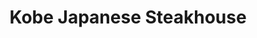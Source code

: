 ---
layout: place
title: "Kobe Japanese Steakhouse"
permalink: /illinois/algonquin/kobe-japanese-steakhouse.html
stateAbbr: IL
stateName: Illinois
cityName: Algonquin
place_id: ChIJnY4nTG4SD4gRUsKnep0OB5s
photos:
  - name: >-
      places/ChIJnY4nTG4SD4gRUsKnep0OB5s/photos/AeeoHcKEIwYiiO2NjphIsw6r5RASbKufxvTZQQzzcFVqxxnkm7dylvKnOfxK7jkZwIAjkXJr3lP_LwaotN8KxdxotMufBLlzN-yeQM1Lsd_94vTJ3CfDgbcYxBnuQ9FiZXQ5o_0Udv-I-kYYpHvmExwJKIk-UtrkNR5_DzZNQ4JbGT_i1BroUwpawnZ3kgedsGxKJkw8n0a-pP7AkdnVFXti5gPT6qcl5H0ECCyRLrs4XTlvvV4kC58KgGRMaQKX3x1wA4FdpW83D_-Gx5j3wrVXtFTpnstYuuVAz8_85WTTcAitof4PfNIcwwGZjhhdMTsgeBsA0PsZMQqwDuzbdz87aGIIWzoXjgy4tHY8nwav82LDoDH8hzQL6Nq_FkGk66Dwq-d9yJ2gugovI2UdYt-8JLw79tvR4CWGoUhtPjAcoigQSnzm
    widthPx: 4624
    heightPx: 2136
    authorAttributions:
      - displayName: Nebieski
        uri: https://maps.google.com/maps/contrib/118063973070667898293
        photoUri: >-
          https://lh3.googleusercontent.com/a-/ALV-UjU12ImETMKfeE5Y2oV9KH0wQ5r03Y1Rem3Atkkda0wqgFuIwF2ZYw=s100-p-k-no-mo
    flagContentUri: >-
      https://www.google.com/local/imagery/report/?cb_client=maps_api_places.places_api&image_key=!1e10!2sCIHM0ogKEICAgID2xb6i6QE&hl=en-US
    googleMapsUri: >-
      https://www.google.com/maps/place//data=!3m4!1e2!3m2!1sCIHM0ogKEICAgID2xb6i6QE!2e10!4m2!3m1!1s0x880f126e4c278e9d:0x9b070e9d7aa7c252
  - name: >-
      places/ChIJnY4nTG4SD4gRUsKnep0OB5s/photos/AeeoHcIww1p1La5gfaZqlC9PSsA8pPLgProNFMJiU4WNFHAM-SDnmA1HSLuTSciPjop26Du_NHWdE_v547BUSuiD4X2p-vp3yEv2LZf0OZ3FaFa6wpLYm1vE4GCRsuqAE8TOAiB_bzoBkGkpJRi1lFq3683pb6ovQIEa1bh0otjL-SlZsasAoTW0gmJbPhM6F9YhQLBIhibx0Lm9Un5P3atYizWfviZXQYuZnAw0Bg11-9t781oI9DDxPr01EGQtoYEj1X--nx8b4rlpavFYd8MciaNhnWjPJyy3PrE57JM679I_xA
    widthPx: 2000
    heightPx: 2000
    authorAttributions:
      - displayName: Kobe Japanese Steakhouse
        uri: https://maps.google.com/maps/contrib/106407499536669123118
        photoUri: >-
          https://lh3.googleusercontent.com/a-/ALV-UjWyZ47Sk_UNnC4WPKhei3hhtXyQew5lEsAHMSNdh9_lRKiunbc=s100-p-k-no-mo
    flagContentUri: >-
      https://www.google.com/local/imagery/report/?cb_client=maps_api_places.places_api&image_key=!1e10!2sAF1QipN8kA9KY9b1Obzv_WQ8B0No-aBJi-9oDUVxXWZT&hl=en-US
    googleMapsUri: >-
      https://www.google.com/maps/place//data=!3m4!1e2!3m2!1sAF1QipN8kA9KY9b1Obzv_WQ8B0No-aBJi-9oDUVxXWZT!2e10!4m2!3m1!1s0x880f126e4c278e9d:0x9b070e9d7aa7c252
  - name: >-
      places/ChIJnY4nTG4SD4gRUsKnep0OB5s/photos/AeeoHcLGksG94ZFSOz9nRLjM_rlSOV4eWNBXtQv6TjmFT_SnmrrY7yCt8pNOtOMAu9Q-Z1oO0xQS4usSSTUkq4WGbsabCb3CH_9_8eVbNmYRayK3antUViCT7yP9jnH0EY3mWC-Bxv6Iwi_QfnJGfDziYTvlhWXNNikjucg_prl2qfXRq0UTmLcs3Cd3A-IE0yCVdE8PGy_AniUG6H8SSC_r-MsSSj3E_PUNyJJWe29Opyss6yw-M0pfFIlUbkbkRKSfynMhdhPqb6CPExrfjyIpwBIPY3IO7vTO2ai5F8tyWuuhytgy3QUPZ6h7PfX_5zBAv9bMDF93gSAtSvo15r5R5EGTi_27v1YRjBMcNViX5rSGIRSPJ-Wwn_OYVMdOsN6lar5zD2BS0tFXKtSSVwtv5dmfzBBSpe6oXIbhdrrKPvi0GWw
    widthPx: 3024
    heightPx: 4032
    authorAttributions:
      - displayName: Lisa Gagliardi
        uri: https://maps.google.com/maps/contrib/106044663754611176864
        photoUri: >-
          https://lh3.googleusercontent.com/a-/ALV-UjVVURspVXsl-DQkpDs0h3YJi8ZcgAMY_LrrjnoCtJnt4Cx-bmYM=s100-p-k-no-mo
    flagContentUri: >-
      https://www.google.com/local/imagery/report/?cb_client=maps_api_places.places_api&image_key=!1e10!2sCIHM0ogKEICAgIDN19z33wE&hl=en-US
    googleMapsUri: >-
      https://www.google.com/maps/place//data=!3m4!1e2!3m2!1sCIHM0ogKEICAgIDN19z33wE!2e10!4m2!3m1!1s0x880f126e4c278e9d:0x9b070e9d7aa7c252
  - name: >-
      places/ChIJnY4nTG4SD4gRUsKnep0OB5s/photos/AeeoHcK2BdFcJjM8c4RXH5JqV7cKKZdOR3IfP3xZEfC3B7tV9shN_pJpSS21uoPHY4BFMMf6kIatH6VGwVdeopywXVc_q8coAsEgut7aL6V8gWNaWaxcojgOCQx0jxdXYhRtdgIz0meQS3e6bJlrB55evPwiHiq4ttBjx8k0iOlvMD0g316FNtuTYofC5Z3phAwxT7Br7iZkVa-awUo6h1ivc-itwB24xPVbr7HRPVSSyi2dR5Tzvt5JSzIqxGvkealWh9AvarxHOm8aXAmbC76PhtfYgSP6goqyg9nh5e8U-1bya45SMoxAsERXf7384zU-Zyd8kSY-7_DJhRpdHb7ASlQgf42ZED5RBsFeD29V8UKQqSF7N3Pm__zA5rbKMV5MLQ5H4dgqljkt-kWsGZY1CXxXRxYSlpt8yaL5Zey48wrCOQ
    widthPx: 3024
    heightPx: 4032
    authorAttributions:
      - displayName: Alice H
        uri: https://maps.google.com/maps/contrib/100608286660470340331
        photoUri: >-
          https://lh3.googleusercontent.com/a-/ALV-UjW-GPs6Lh1EIsDwKUO-hp630hEZ4hDZOpNY2hP7MtXIf-yiAtVF=s100-p-k-no-mo
    flagContentUri: >-
      https://www.google.com/local/imagery/report/?cb_client=maps_api_places.places_api&image_key=!1e10!2sCIHM0ogKEICAgIDflbbmeg&hl=en-US
    googleMapsUri: >-
      https://www.google.com/maps/place//data=!3m4!1e2!3m2!1sCIHM0ogKEICAgIDflbbmeg!2e10!4m2!3m1!1s0x880f126e4c278e9d:0x9b070e9d7aa7c252
  - name: >-
      places/ChIJnY4nTG4SD4gRUsKnep0OB5s/photos/AeeoHcJC-eineJyxR2YFlqyWhudEOOpf8BAJngYjz54X8BVn_fQf0KDEqtKbhQw2ZeAxO9bLbpbtfgLagfefeNCjBUHETWccfdGhiVBYSOPooLCSRH8NwEQBG71f72-jpuRz7eZCGNQ1K01ovdsw6wi_FCsVy-jmuwt4_GtSDezfC5i3-wL5mWgJr4zxYjjk6yEIyn90RZG9HJx6iA6bhYUuzgNaz1cIcK78Exo_XCTEJ7O2xSRbWZ7dAfRws3CQK9bX5NNPdyX6yQF5335ZBxmIwGq8b70sajtxPrHxAZB_LJbh6qp7Pd8aY3QrKBNPQiG99hbcGCVeMIvezaluyE5l5ZT2jwKNwXs1qshRfkPFTod0cshTUlZ01H2dOBv39p6SK_ulH0JdZN2vgYHZOjSizQcgwezHwxoGTxlG71z5F0W-kg
    widthPx: 3024
    heightPx: 4032
    authorAttributions:
      - displayName: francisco flores
        uri: https://maps.google.com/maps/contrib/100701774205824976627
        photoUri: >-
          https://lh3.googleusercontent.com/a/ACg8ocKAm5iNWFTGJ84_LhTziD5AYeqnIKsoM1A5Aw55oJx1STrvcQ=s100-p-k-no-mo
    flagContentUri: >-
      https://www.google.com/local/imagery/report/?cb_client=maps_api_places.places_api&image_key=!1e10!2sCIHM0ogKEICAgMDA37jbRw&hl=en-US
    googleMapsUri: >-
      https://www.google.com/maps/place//data=!3m4!1e2!3m2!1sCIHM0ogKEICAgMDA37jbRw!2e10!4m2!3m1!1s0x880f126e4c278e9d:0x9b070e9d7aa7c252
  - name: >-
      places/ChIJnY4nTG4SD4gRUsKnep0OB5s/photos/AeeoHcKeHj52WQbxE8F-RJMmLJbnVHz-UzOovTMSYscwAyB3iV4RhKl2wezcz0ppbxdUez9I06cFMGZtxN4UlYZ_MHD0NI-qppQ4BRfg3rPYThQLF0dJrP-FwMuH5DhEKF0iR-IKCfFiDeth_bKHTPogDTNLaZ37k2cqQWzTshx1cEdlpU7LLfRRfGu--gwugHmFt5QoAdpPowY185uIHvd8uO0UtYwvK4qcN3OyeTR6ezFQobUJN4GGTqJ8JgOeWsCzAhc5vnjf2O-RTA_CpjhiuhKa6MkYOmRZe8krUXVhSbB7_QUuK4VfycSEzyGh6eEOBAAuUy4T1zEAydJk2POaKO8yIQxPbsUKpxonSkA-K-REs3fW1D4RWzDs_bn3bQsqmp78O8OLCwmmRg4doMW1de4k9qigeJjHivN02Gi7R2MdRnc
    widthPx: 4032
    heightPx: 3024
    authorAttributions:
      - displayName: Mark Malewski
        uri: https://maps.google.com/maps/contrib/104197025308927247722
        photoUri: >-
          https://lh3.googleusercontent.com/a-/ALV-UjUs6JCW3pAIxlDc00aaAUe0hwOH9lanbWe5ziOfXWmQKve0ve5I=s100-p-k-no-mo
    flagContentUri: >-
      https://www.google.com/local/imagery/report/?cb_client=maps_api_places.places_api&image_key=!1e10!2sCIHM0ogKEICAgICx8NiZlwE&hl=en-US
    googleMapsUri: >-
      https://www.google.com/maps/place//data=!3m4!1e2!3m2!1sCIHM0ogKEICAgICx8NiZlwE!2e10!4m2!3m1!1s0x880f126e4c278e9d:0x9b070e9d7aa7c252
  - name: >-
      places/ChIJnY4nTG4SD4gRUsKnep0OB5s/photos/AeeoHcK-1_RIkVKltvtZM_XS9LrLv88pVKw2AXCON3qIfjiFcOn6uuejKo7h8ULqe194T6wwjhNwp-6oV9g1AY7chOFbLuVVy5RD7BghtiL5owSjZGm9dovtOjzbBPfTS5ZeYTQsC7iOCu9I0MRruB0l4y94WWbAAIqnNZQSEkvS5vOsIThimM_zInTkeuddm5F5A1XOd0WlS5mN3Tb7j1SQtXQjtG2pMbUAk1yikKTZ4cqwJFZKWNW9ozsEjZ-AXNrIah7seAaGOjk60-WaYPgewZ0BsXQOZmoGQcSh0pZ_wh8lW_5KQC6AD5T5paufSHeaZJLBZZM_lh6Wl1vqDtMxNFf9Ff0dXCG6bf9kcu0NjM-3M_7V8Mp8ix45qF5TKDgaGzZMohiTgQflGwiEwSmt4V5B_-AGJ_uxpU5Lt1UPf2o
    widthPx: 3600
    heightPx: 4800
    authorAttributions:
      - displayName: Alice H
        uri: https://maps.google.com/maps/contrib/100608286660470340331
        photoUri: >-
          https://lh3.googleusercontent.com/a-/ALV-UjW-GPs6Lh1EIsDwKUO-hp630hEZ4hDZOpNY2hP7MtXIf-yiAtVF=s100-p-k-no-mo
    flagContentUri: >-
      https://www.google.com/local/imagery/report/?cb_client=maps_api_places.places_api&image_key=!1e10!2sCIHM0ogKEICAgIDflbbmWg&hl=en-US
    googleMapsUri: >-
      https://www.google.com/maps/place//data=!3m4!1e2!3m2!1sCIHM0ogKEICAgIDflbbmWg!2e10!4m2!3m1!1s0x880f126e4c278e9d:0x9b070e9d7aa7c252
  - name: >-
      places/ChIJnY4nTG4SD4gRUsKnep0OB5s/photos/AeeoHcIimCH77KM6qRjuaepPc67xxyONwCDn8NMXs3QyOrxdR9OyOeZmyey75KgE3Th3rWxjW0PrE3Ma-YGvNNSgbY05GuLz15EEJuZpmQAAkNGDejcSPJFmb5uYN5nlE_0p5Gk3GKWGPoZNLSBn2wA1Y2PZ3nqsxcdHzSNxjPSXpNnmUO41YGXukmfZ2ZltBbXavyiOtPDp4ZD4ABDWhGYGmer32B4M8Nt0iaa6HNbwCeB3yEgrbo94eUs_ggAf9THpeBZ4WLLoUfuxn8DB5CJNmH3cn6yAvl76ADuCEnSwDbAiPy6H-cHTKGeNQLrKH-s7r3uBnRKJmFmVbbNp3NK-p2dPB6zBaMAP-2s3GrZsL3HlvRvauRflLtYMiB8vfDbeG7Hso45KO8QLz26WFb_s5fAaRj6tgNnrDN0ae_l_zNT0vw
    widthPx: 3024
    heightPx: 4032
    authorAttributions:
      - displayName: Alice H
        uri: https://maps.google.com/maps/contrib/100608286660470340331
        photoUri: >-
          https://lh3.googleusercontent.com/a-/ALV-UjW-GPs6Lh1EIsDwKUO-hp630hEZ4hDZOpNY2hP7MtXIf-yiAtVF=s100-p-k-no-mo
    flagContentUri: >-
      https://www.google.com/local/imagery/report/?cb_client=maps_api_places.places_api&image_key=!1e10!2sCIHM0ogKEICAgIDflbbmRg&hl=en-US
    googleMapsUri: >-
      https://www.google.com/maps/place//data=!3m4!1e2!3m2!1sCIHM0ogKEICAgIDflbbmRg!2e10!4m2!3m1!1s0x880f126e4c278e9d:0x9b070e9d7aa7c252
  - name: >-
      places/ChIJnY4nTG4SD4gRUsKnep0OB5s/photos/AeeoHcLDyTpzHPDEI2sPloHL8ylTrPeRuTdheLB16GnAwIvLwQ12KoDi5BzXGvYxDdsj3eioSfBkviOY-nGqlbugm6Dcc5OwP6PsuapGMSEio2yggqpVIxW8oQyqSqd6-z2Ak0cenZQiNX4980fmXy8nZmmPYrlhvaOS9emUxB6vNEcjL_RXmHmkNYjB3XdE6MYRb2mtUYdfJmuL6Wg4L707kQjc4Qg3GbE8qRBSP8XUO_GUQVN5GyFs_NyGYpP0SgDCy7ZEIC1DdzA4A7Q7IIjWYXVnvmUJaH24b94vEROujI4AtSXPuRFFqT0d_0jc5qKwWIo9RkRnQhv7RBcq2C5A7ueqtr9DaeddKEPlb-Wxxz6IfszTZDMs1HjRClsHNUPYsFZJG8ppao0v3KRQAJ1t2n4tswPGrfc8hWA7I-68gR0vJEu8
    widthPx: 4032
    heightPx: 3024
    authorAttributions:
      - displayName: Finnegan Karlovsky
        uri: https://maps.google.com/maps/contrib/109753388020526500265
        photoUri: >-
          https://lh3.googleusercontent.com/a-/ALV-UjWPCW_SDqRcuEPRmqxziW7lQvsmTk7HwPKBjVSAUi4tQ3RgKGT2=s100-p-k-no-mo
    flagContentUri: >-
      https://www.google.com/local/imagery/report/?cb_client=maps_api_places.places_api&image_key=!1e10!2sCIHM0ogKEICAgICt0JeX3wE&hl=en-US
    googleMapsUri: >-
      https://www.google.com/maps/place//data=!3m4!1e2!3m2!1sCIHM0ogKEICAgICt0JeX3wE!2e10!4m2!3m1!1s0x880f126e4c278e9d:0x9b070e9d7aa7c252
  - name: >-
      places/ChIJnY4nTG4SD4gRUsKnep0OB5s/photos/AeeoHcK3ktR-Ml5nq1wPc2rmPB6X0lFa0IUE_sIdNgWkKnYVPnpS10xCPOP853zcrPVc1uyZq3pYGhqzUlt59AnZ5Fff4insSAw9Y0S9-YkolRUhZLLK4tMVOJ7a_kKnf_83twD7GYf2uZjxnug9U82zLZ6ZyZh341AIoTOa7IpNnhXB4eC-vlwlgJZYPvINY3Y44F6XuOosYphRE7a4pODvLyB4iLrd22dRnSCGhV-tYeH3I1tntwkewkPn8NdAGbht7y2SD3aMTkjAGsPEaifK7Eubd2GHzUy-7HJwgvyvvalbYmIYcdKyrbkeS6SAR_xKKuMlE68mbdyOc8VETv7wcPRFWkPjEJlduA_fXEwppADp6OgHmQnh9jZKvxLcfjfNzskFFc3tMz0kMXcz4LIHn9w4AO3_OiO_U3yR_LqsoezlcA
    widthPx: 3024
    heightPx: 4032
    authorAttributions:
      - displayName: Finnegan Karlovsky
        uri: https://maps.google.com/maps/contrib/109753388020526500265
        photoUri: >-
          https://lh3.googleusercontent.com/a-/ALV-UjWPCW_SDqRcuEPRmqxziW7lQvsmTk7HwPKBjVSAUi4tQ3RgKGT2=s100-p-k-no-mo
    flagContentUri: >-
      https://www.google.com/local/imagery/report/?cb_client=maps_api_places.places_api&image_key=!1e10!2sCIHM0ogKEICAgICt0JeXPw&hl=en-US
    googleMapsUri: >-
      https://www.google.com/maps/place//data=!3m4!1e2!3m2!1sCIHM0ogKEICAgICt0JeXPw!2e10!4m2!3m1!1s0x880f126e4c278e9d:0x9b070e9d7aa7c252
address: 209 S Randall Rd, Algonquin, IL 60102, USA
street: 209 S Randall Rd
city: Algonquin
state: IL
zip: '60102'
country: USA
neighborhood: null
latitude: '42.172871'
longitude: '-88.333080'
accessibility_options:
  wheelchairAccessibleParking: true
  wheelchairAccessibleSeating: true
business_status: OPERATIONAL
name: Kobe Japanese Steakhouse
google_maps_links:
  directionsUri: >-
    https://www.google.com/maps/dir//''/data=!4m7!4m6!1m1!4e2!1m2!1m1!1s0x880f126e4c278e9d:0x9b070e9d7aa7c252!3e0
  placeUri: https://maps.google.com/?cid=11170913470246273618
  writeAReviewUri: >-
    https://www.google.com/maps/place//data=!4m3!3m2!1s0x880f126e4c278e9d:0x9b070e9d7aa7c252!12e1
  reviewsUri: >-
    https://www.google.com/maps/place//data=!4m4!3m3!1s0x880f126e4c278e9d:0x9b070e9d7aa7c252!9m1!1b1
  photosUri: >-
    https://www.google.com/maps/place//data=!4m3!3m2!1s0x880f126e4c278e9d:0x9b070e9d7aa7c252!10e5
primary_type: Japanese Restaurant
opening_hours:
  regular: null
  current: null
secondary_opening_hours:
  regular:
    weekdayDescriptions: null
    type: null
  current:
    weekdayDescriptions: null
    type: null
phone: (847) 854-0757
price_level: PRICE_LEVEL_MODERATE
price_range: $20 &ndash; $30
rating: '4.2'
rating_count: 592
website: https://eatatkobe.com/
description: null
reviews: null
parking_options: null
payment_options: null
allow_dogs: null
curbside_pickup: null
delivery: null
dine_in: null
good_for_children: null
good_for_groups: null
good_for_sports: null
live_music: null
menu_for_children: null
outdoor_seating: null
reservable: null
restroom: null
serves_beer: null
serves_breakfast: null
serves_brunch: null
serves_cocktails: null
serves_coffee: null
serves_dinner: null
serves_dessert: null
serves_lunch: null
serves_vegetarian_food: null
serves_wine: null
takeout: null

---